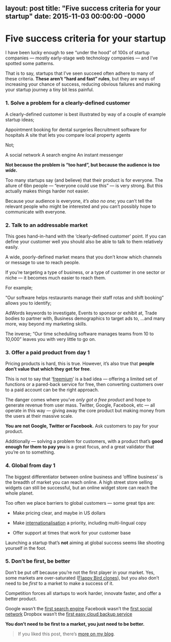 layout: post
title: "Five success criteria for your startup"
date: 2015-11-03 00:00:00 -0000
---

# Five success criteria for your startup

I have been lucky enough to see “under the hood” of 100s of startup companies — mostly early-stage web technology companies — and I’ve spotted some patterns.

That is to say, startups that I’ve seen succeed often adhere to many of these criteria. **These aren’t “hard and fast” rules**, but they are ways of increasing your chance of success, reducing obvious failures and making your startup journey a tiny bit less painful.

### **1. Solve a problem for a clearly-defined customer**

A clearly-defined customer is best illustrated by way of a couple of example startup ideas;

Appointment booking for dental surgeries
Recruitment software for hospitals
A site that lets you compare local property agents

Not;

A social network
A search engine
An instant messenger

**Not because the problem is “too hard”, but because the audience is *too wide*.**

Too many startups say (and believe) that their product is for everyone. The allure of 6bn people — “everyone could use this” — is very strong. But this actually makes things harder not easier.

Because your audience is everyone, *it’s also no one*; you can’t tell the relevant people who might be interested and you can’t possibly hope to communicate with everyone.

### **2. Talk to an addressable market**

This goes hand-in-hand with the ‘clearly-defined customer’ point. If you can define your customer well you should also be able to talk to them relatively easily.

A wide, poorly-defined market means that you don’t know which channels or message to use to reach people.

If you’re targeting a type of business, or a type of customer in one sector or niche — it becomes much easier to reach them.

For example;

“Our software helps restaurants manage their staff rotas and shift booking” allows you to identify;

AdWords keywords to investigate,
Events to sponsor or exhibit at,
Trade bodies to partner with,
Business demographics to target ads to,
…and many more, way beyond my marketing skills.

The inverse; “Our time scheduling software manages teams from 10 to 10,000” leaves you with very little to go on.

### **3. Offer a paid product from day 1**

Pricing products is hard, this is true. However, it’s also true that **people don’t value that which they get for free**.

This is not to say that ‘[freemium](https://en.wikipedia.org/wiki/Freemium)’ is a bad idea — offering a limited set of functions or a pared-back service for free, then converting customers over to a paid account can be the right approach.

The danger comes where you’ve *only got a free product* and hope to generate revenue from user mass. Twitter, Google, Facebook, etc — all operate in this way — giving away the core product but making money from the users at their massive scale.

**You are not Google, Twitter or Facebook.** Ask customers to pay for your product.

Additionally — solving a problem for customers, with a product that’s **good enough for them to pay you** is a great focus, and a great validator that you’re on to something.

### **4. Global from day 1**

The biggest differentiator between online business and ‘offline business’ is the breadth of market you can reach online. A high street store selling widgets can still be successful, but an online widget store can reach the whole planet.

Too often we place barriers to global customers — some great tips are:

* Make pricing clear, and maybe in US dollars

* Make [internationalisation](https://en.wikipedia.org/wiki/Internationalization_and_localization) a priority, including multi-lingual copy

* Offer support at times that work for your customer base

Launching a startup that’s **not** aiming at global success seems like shooting yourself in the foot.

### **5. Don’t be first, be better**

Don’t be put off because you’re not the first player in your market. Yes, some markets are over-saturated ([Flappy Bird clones](http://www.theguardian.com/technology/2014/feb/27/flappy-bird-clones-iphone-ipad)), but you also don’t need to be *first* to a market to make a success of it.

Competition forces all startups to work harder, innovate faster, and offer a better product.

Google wasn’t the [first search engine](https://en.wikipedia.org/wiki/AltaVista)
Facebook wasn’t the [first social network](https://en.wikipedia.org/wiki/TheGlobe.com)
Dropbox wasn’t the [first easy cloud backup service](https://en.wikipedia.org/wiki/Box_%28company%29)

**You don’t need to be first to a market, you just need to be better.**
> If you liked this post, there’s [more on my blog](http://willgrant.org/).
